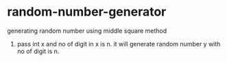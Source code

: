 # random-number-generator
generating random number using middle square method
1. pass int x and no of digit in x is n. it will generate random number y with no of digit is n.
